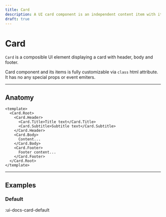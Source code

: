 ```yaml
---
title: Card
description: A UI card component is an independent content item with its header, body and footer.
draft: true
---
```


# Card

`Card` is a composible UI element displaying a card with header, body and footer.

Card component and its items is fully customizable via `class` html attribute. It has no any special props or event emiters.

___

## Anatomy

```vue
<template>
  <Card.Root>
    <Card.Header>
      <Card.Title>Title text</Card.Title>
      <Card.Subtitle>Subtitle text</Card.Subtitle>
    </Card.Header>
    <Card.Body>
      Content...
    </Card.Body>
    <Card.Footer>
      Footer content...
    </Card.Footer>
  </Card.Root>
</template>
```
___

## Examples

### Default

:ui-docs-card-default
